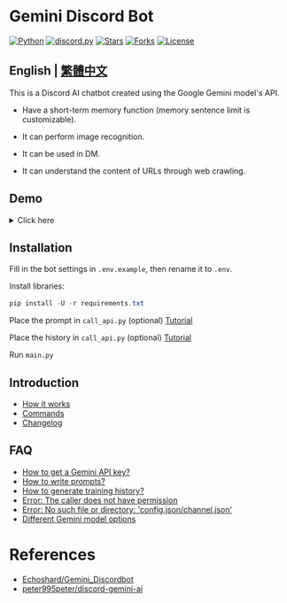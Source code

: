 # Gemini Discord Bot
[![Python](https://img.shields.io/badge/python-%3E%3D%203.12-blue)](https://www.python.org/)
[![discord.py](https://img.shields.io/badge/discord.py-%3E%3D%202.4.0-blue)](https://github.com/Rapptz/discord.py)
[![Stars](https://img.shields.io/github/stars/imyimang/discord-gemini-chat-bot)](https://github.com/imyimang/discord-gemini-chat-bot/stargazers)
[![Forks](https://img.shields.io/github/forks/imyimang/discord-gemini-chat-bot)](https://github.com/imyimang/discord-gemini-chat-bot/forks)
[![License](https://img.shields.io/github/license/imyimang/discord-gemini-chat-bot)](https://github.com/imyimang/discord-gemini-chat-bot/blob/main/LICENSE)

## English | [繁體中文](README.md)

This is a Discord AI chatbot created using the Google Gemini model's API.

* Have a short-term memory function (memory sentence limit is customizable).

* It can perform image recognition.

* It can be used in DM.

* It can understand the content of URLs through web crawling.

## Demo
<details>
  <summary>Click here</summary>
  <img src="docs/images/14.jpg" alt="Image">
</details>

## Installation
Fill in the bot settings in `.env.example`, then rename it to `.env`.

Install libraries:
```powershell
pip install -U -r requirements.txt
```
Place the prompt in `call_api.py` (optional) [Tutorial](docs/en/q7_en.md)

Place the history in `call_api.py` (optional) [Tutorial](docs/en/q3_en.md)

Run `main.py`

## Introduction
- [How it works](docs/en/principles_en.md)
- [Commands](docs/en/commands_en.md)
- [Changelog](docs/en/log_en.md)

## FAQ
- [How to get a Gemini API key?](docs/en/q2_en.md)
- [How to write prompts?](docs/en/q7_en.md)
- [How to generate training history?](docs/en/q3_en.md)
- [Error: The caller does not have permission](docs/en/q4_en.md)
- [Error: No such file or directory: 'config.json/channel.json'](docs/en/q5_en.md)
- [Different Gemini model options](docs/en/q6_en.md)

# References
- [Echoshard/Gemini_Discordbot](https://github.com/Echoshard/Gemini_Discordbot)
- [peter995peter/discord-gemini-ai](https://github.com/peter995peter/discord-gemini-ai)